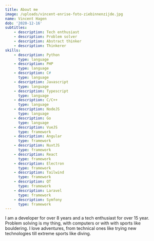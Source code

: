 ```yaml
---
title: About me
image: /uploads/vincent-enrise-foto-ziebinnenzijde.jpg
name: Vincent Hagen
dob: '2020-12-16'
subtitles:
    - description: Tech enthusiast
    - description: Problem solver
    - description: Abstract thinker
    - description: Thinkerer
skills:
    - description: Python
      type: language
    - description: PHP
      type: language
    - description: C#
      type: language
    - description: Javascript
      type: language
    - description: Typescript
      type: language
    - description: C/C++
      type: language
    - description: NodeJS
      type: language
    - description: Go
      type: language
    - description: VueJS
      type: framework
    - description: Angular
      type: framework
    - description: NuxtJS
      type: framework
    - description: React
      type: framework
    - description: Electron
      type: framework
    - description: Tailwind
      type: framework
    - description: QT
      type: framework
    - description: Laravel
      type: framework
    - description: Symfony
      type: framework
---
```


I am a developer for over 8 years and a tech enthusiast for over 15 year. Problem solving is my thing, with computers or with with sports like bouldering. I love adventures, from technical ones like trying new technologies till extreme sports like diving.
